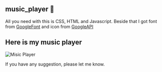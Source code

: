 ## music_player :musical_note:

All you need with this is CSS, HTML and Javascript. Beside that I got font from [GoogleFont](https://fonts.google.com/?preview.text=Hello&preview.text_type=custom) and icon from [GoogleAPI](https://google.github.io/material-design-icons/#getting-icons)

## Here is my music player

![Misic Player](https://user-images.githubusercontent.com/35890300/104678792-18c1a780-56a1-11eb-8232-d7dcdd31ed87.gif)

If you have any suggestion, please let me know.








